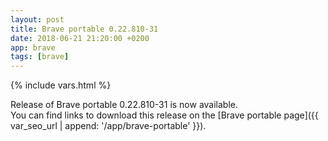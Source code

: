```yaml
---
layout: post
title: Brave portable 0.22.810-31
date: 2018-06-21 21:20:00 +0200
app: brave
tags: [brave]
---
```

{% include vars.html %}

Release of Brave portable 0.22.810-31 is now available.<br />
You can find links to download this release on the [Brave portable page]({{ var_seo_url | append: '/app/brave-portable' }}).